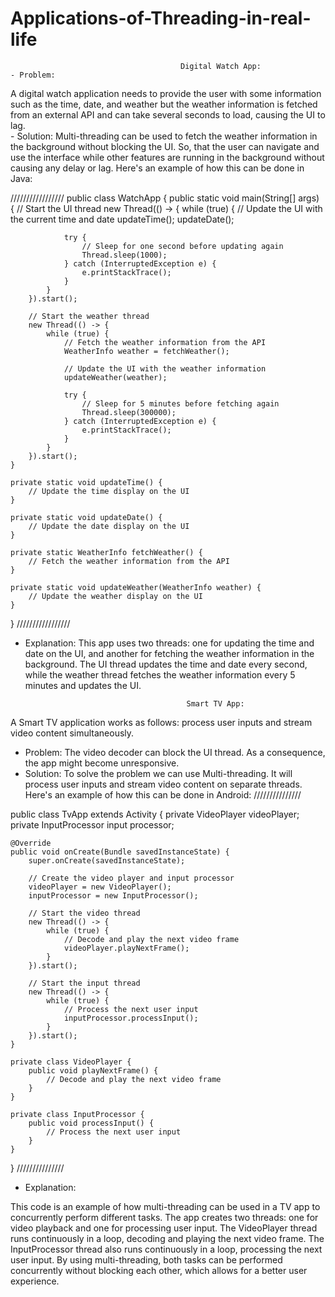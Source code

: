 # Applications-of-Threading-in-real-life
                                          Digital Watch App:
    - Problem: 
A digital watch application needs to provide the user with some information such as the time, date, and weather but the weather information is fetched from an external API and can take several seconds to load, causing the UI to lag.  
    - Solution: 
Multi-threading can be used to fetch the weather information in the background without blocking the UI. So, that the user can navigate and use the interface while other features are running in the background without causing any delay or lag. Here's an example of how this can be done in Java:

/////////////////
public class WatchApp {
    public static void main(String[] args) {
        // Start the UI thread
        new Thread(() -> {
            while (true) {
                // Update the UI with the current time and date
                updateTime();
                updateDate();
                
                try {
                    // Sleep for one second before updating again
                    Thread.sleep(1000);
                } catch (InterruptedException e) {
                    e.printStackTrace();
                }
            }
        }).start();
        
        // Start the weather thread
        new Thread(() -> {
            while (true) {
                // Fetch the weather information from the API
                WeatherInfo weather = fetchWeather();
                
                // Update the UI with the weather information
                updateWeather(weather);
                
                try {
                    // Sleep for 5 minutes before fetching again
                    Thread.sleep(300000);
                } catch (InterruptedException e) {
                    e.printStackTrace();
                }
            }
        }).start();
    }
    
    private static void updateTime() {
        // Update the time display on the UI
    }
    
    private static void updateDate() {
        // Update the date display on the UI
    }
    
    private static WeatherInfo fetchWeather() {
        // Fetch the weather information from the API
    }
    
    private static void updateWeather(WeatherInfo weather) {
        // Update the weather display on the UI
    }
}
/////////////////

  - Explanation:
This app uses two threads: one for updating the time and date on the UI, and another for fetching the weather information in the background.
The UI thread updates the time and date every second, while the weather thread fetches the weather information every 5 minutes and updates the UI.

                                            Smart TV App: 
A Smart TV application works as follows: process user inputs and stream video content simultaneously.
- Problem: 
The video decoder can block the UI thread. As a consequence, the app might  become unresponsive.
- Solution:
To solve the problem we can use Multi-threading. It will process user inputs and stream video content on separate threads.
Here's an example of how this can be done in Android:
///////////////

public class TvApp extends Activity {
    private VideoPlayer videoPlayer;
    private InputProcessor input processor;
    
    @Override
    public void onCreate(Bundle savedInstanceState) {
        super.onCreate(savedInstanceState);
        
        // Create the video player and input processor
        videoPlayer = new VideoPlayer();
        inputProcessor = new InputProcessor();
        
        // Start the video thread
        new Thread(() -> {
            while (true) {
                // Decode and play the next video frame
                videoPlayer.playNextFrame();
            }
        }).start();
        
        // Start the input thread
        new Thread(() -> {
            while (true) {
                // Process the next user input
                inputProcessor.processInput();
            }
        }).start();
    }
    
    private class VideoPlayer {
        public void playNextFrame() {
            // Decode and play the next video frame
        }
    }
    
    private class InputProcessor {
        public void processInput() {
            // Process the next user input
        }
    }
}
///////////////

   - Explanation:

This code is an example of how multi-threading can be used in a TV app to concurrently perform different tasks. The app creates two threads: one for video playback and one for processing user input.
The VideoPlayer thread runs continuously in a loop, decoding and playing the next video frame. The InputProcessor thread also runs continuously in a loop, processing the next user input. By using multi-threading, both tasks can be performed concurrently without blocking each other, which allows for a better user experience.
